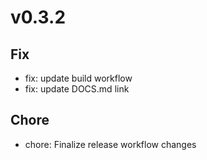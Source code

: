 # v0.3.2
## Fix

- fix: update build workflow
- fix: update DOCS.md link

## Chore

- chore: Finalize release workflow changes


